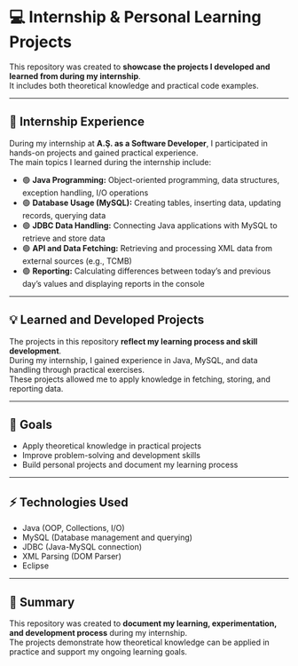 # 💻 Internship & Personal Learning Projects

This repository was created to **showcase the projects I developed and learned from during my internship**.  
It includes both theoretical knowledge and practical code examples.

---

## 🏢 Internship Experience

During my internship at **A.Ş. as a Software Developer**, I participated in hands-on projects and gained practical experience.  
The main topics I learned during the internship include:

- 🟢 **Java Programming:** Object-oriented programming, data structures, exception handling, I/O operations  
- 🟢 **Database Usage (MySQL):** Creating tables, inserting data, updating records, querying data  
- 🟢 **JDBC Data Handling:** Connecting Java applications with MySQL to retrieve and store data  
- 🟢 **API and Data Fetching:** Retrieving and processing XML data from external sources (e.g., TCMB)  
- 🟢 **Reporting:** Calculating differences between today’s and previous day’s values and displaying reports in the console  

---

## 💡 Learned and Developed Projects

The projects in this repository **reflect my learning process and skill development**.  
During my internship, I gained experience in Java, MySQL, and data handling through practical exercises.  
These projects allowed me to apply knowledge in fetching, storing, and reporting data.

---

## 🎯 Goals

- Apply theoretical knowledge in practical projects  
- Improve problem-solving and development skills  
- Build personal projects and document my learning process  

---

## ⚡ Technologies Used

- Java (OOP, Collections, I/O)  
- MySQL (Database management and querying)  
- JDBC (Java-MySQL connection)  
- XML Parsing (DOM Parser)  
- Eclipse

---

## 📌 Summary

This repository was created to **document my learning, experimentation, and development process** during my internship.  
The projects demonstrate how theoretical knowledge can be applied in practice and support my ongoing learning goals.
